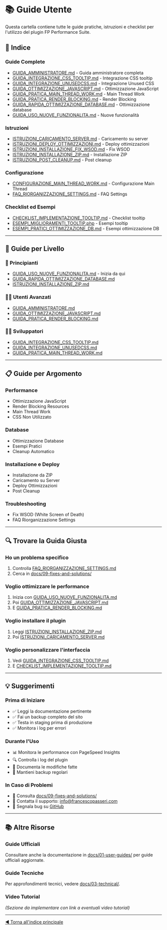 # 📚 Guide Utente

Questa cartella contiene tutte le guide pratiche, istruzioni e checklist per l'utilizzo del plugin FP Performance Suite.

## 📑 Indice

### Guide Complete
- [GUIDA_AMMINISTRATORE.md](GUIDA_AMMINISTRATORE.md) - Guida amministratore completa
- [GUIDA_INTEGRAZIONE_CSS_TOOLTIP.md](GUIDA_INTEGRAZIONE_CSS_TOOLTIP.md) - Integrazione CSS tooltip
- [GUIDA_INTEGRAZIONE_UNUSEDCSS.md](GUIDA_INTEGRAZIONE_UNUSEDCSS.md) - Integrazione Unused CSS
- [GUIDA_OTTIMIZZAZIONE_JAVASCRIPT.md](GUIDA_OTTIMIZZAZIONE_JAVASCRIPT.md) - Ottimizzazione JavaScript
- [GUIDA_PRATICA_MAIN_THREAD_WORK.md](GUIDA_PRATICA_MAIN_THREAD_WORK.md) - Main Thread Work
- [GUIDA_PRATICA_RENDER_BLOCKING.md](GUIDA_PRATICA_RENDER_BLOCKING.md) - Render Blocking
- [GUIDA_RAPIDA_OTTIMIZZAZIONE_DATABASE.md](GUIDA_RAPIDA_OTTIMIZZAZIONE_DATABASE.md) - Ottimizzazione database
- [GUIDA_USO_NUOVE_FUNZIONALITA.md](GUIDA_USO_NUOVE_FUNZIONALITA.md) - Nuove funzionalità

### Istruzioni
- [ISTRUZIONI_CARICAMENTO_SERVER.md](ISTRUZIONI_CARICAMENTO_SERVER.md) - Caricamento su server
- [ISTRUZIONI_DEPLOY_OTTIMIZZAZIONI.md](ISTRUZIONI_DEPLOY_OTTIMIZZAZIONI.md) - Deploy ottimizzazioni
- [ISTRUZIONI_INSTALLAZIONE_FIX_WSOD.md](ISTRUZIONI_INSTALLAZIONE_FIX_WSOD.md) - Fix WSOD
- [ISTRUZIONI_INSTALLAZIONE_ZIP.md](ISTRUZIONI_INSTALLAZIONE_ZIP.md) - Installazione ZIP
- [ISTRUZIONI_POST_CLEANUP.md](ISTRUZIONI_POST_CLEANUP.md) - Post cleanup

### Configurazione
- [CONFIGURAZIONE_MAIN_THREAD_WORK.md](CONFIGURAZIONE_MAIN_THREAD_WORK.md) - Configurazione Main Thread
- [FAQ_RIORGANIZZAZIONE_SETTINGS.md](FAQ_RIORGANIZZAZIONE_SETTINGS.md) - FAQ Settings

### Checklist ed Esempi
- [CHECKLIST_IMPLEMENTAZIONE_TOOLTIP.md](CHECKLIST_IMPLEMENTAZIONE_TOOLTIP.md) - Checklist tooltip
- [ESEMPI_MIGLIORAMENTI_TOOLTIP.php](ESEMPI_MIGLIORAMENTI_TOOLTIP.php) - Esempi tooltip
- [ESEMPI_PRATICI_OTTIMIZZAZIONE_DB.md](ESEMPI_PRATICI_OTTIMIZZAZIONE_DB.md) - Esempi ottimizzazione DB

---

## 🎯 Guide per Livello

### 👤 Principianti
- [GUIDA_USO_NUOVE_FUNZIONALITA.md](GUIDA_USO_NUOVE_FUNZIONALITA.md) - Inizia da qui
- [GUIDA_RAPIDA_OTTIMIZZAZIONE_DATABASE.md](GUIDA_RAPIDA_OTTIMIZZAZIONE_DATABASE.md)
- [ISTRUZIONI_INSTALLAZIONE_ZIP.md](ISTRUZIONI_INSTALLAZIONE_ZIP.md)

### 👨‍💼 Utenti Avanzati
- [GUIDA_AMMINISTRATORE.md](GUIDA_AMMINISTRATORE.md)
- [GUIDA_OTTIMIZZAZIONE_JAVASCRIPT.md](GUIDA_OTTIMIZZAZIONE_JAVASCRIPT.md)
- [GUIDA_PRATICA_RENDER_BLOCKING.md](GUIDA_PRATICA_RENDER_BLOCKING.md)

### 👨‍💻 Sviluppatori
- [GUIDA_INTEGRAZIONE_CSS_TOOLTIP.md](GUIDA_INTEGRAZIONE_CSS_TOOLTIP.md)
- [GUIDA_INTEGRAZIONE_UNUSEDCSS.md](GUIDA_INTEGRAZIONE_UNUSEDCSS.md)
- [GUIDA_PRATICA_MAIN_THREAD_WORK.md](GUIDA_PRATICA_MAIN_THREAD_WORK.md)

---

## 📋 Guide per Argomento

### Performance
- Ottimizzazione JavaScript
- Render Blocking Resources
- Main Thread Work
- CSS Non Utilizzato

### Database
- Ottimizzazione Database
- Esempi Pratici
- Cleanup Automatico

### Installazione e Deploy
- Installazione da ZIP
- Caricamento su Server
- Deploy Ottimizzazioni
- Post Cleanup

### Troubleshooting
- Fix WSOD (White Screen of Death)
- FAQ Riorganizzazione Settings

---

## 🔍 Trovare la Guida Giusta

### Ho un problema specifico
1. Controlla [FAQ_RIORGANIZZAZIONE_SETTINGS.md](FAQ_RIORGANIZZAZIONE_SETTINGS.md)
2. Cerca in [docs/09-fixes-and-solutions/](../09-fixes-and-solutions/)

### Voglio ottimizzare le performance
1. Inizia con [GUIDA_USO_NUOVE_FUNZIONALITA.md](GUIDA_USO_NUOVE_FUNZIONALITA.md)
2. Poi [GUIDA_OTTIMIZZAZIONE_JAVASCRIPT.md](GUIDA_OTTIMIZZAZIONE_JAVASCRIPT.md)
3. E [GUIDA_PRATICA_RENDER_BLOCKING.md](GUIDA_PRATICA_RENDER_BLOCKING.md)

### Voglio installare il plugin
1. Leggi [ISTRUZIONI_INSTALLAZIONE_ZIP.md](ISTRUZIONI_INSTALLAZIONE_ZIP.md)
2. Poi [ISTRUZIONI_CARICAMENTO_SERVER.md](ISTRUZIONI_CARICAMENTO_SERVER.md)

### Voglio personalizzare l'interfaccia
1. Vedi [GUIDA_INTEGRAZIONE_CSS_TOOLTIP.md](GUIDA_INTEGRAZIONE_CSS_TOOLTIP.md)
2. E [CHECKLIST_IMPLEMENTAZIONE_TOOLTIP.md](CHECKLIST_IMPLEMENTAZIONE_TOOLTIP.md)

---

## 💡 Suggerimenti

### Prima di Iniziare
- ✅ Leggi la documentazione pertinente
- ✅ Fai un backup completo del sito
- ✅ Testa in staging prima di produzione
- ✅ Monitora i log per errori

### Durante l'Uso
- 📊 Monitora le performance con PageSpeed Insights
- 🔍 Controlla i log del plugin
- 📝 Documenta le modifiche fatte
- 💾 Mantieni backup regolari

### In Caso di Problemi
- 🚨 Consulta [docs/09-fixes-and-solutions/](../09-fixes-and-solutions/)
- 📧 Contatta il supporto: info@francescopasseri.com
- 🐛 Segnala bug su [GitHub](https://github.com/franpass87/FP-Performance/issues)

---

## 📚 Altre Risorse

### Guide Ufficiali
Consultare anche la documentazione in [docs/01-user-guides/](../01-user-guides/) per guide ufficiali aggiornate.

### Guide Tecniche
Per approfondimenti tecnici, vedere [docs/03-technical/](../03-technical/).

### Video Tutorial
_(Sezione da implementare con link a eventuali video tutorial)_

---

[◀ Torna all'indice principale](../INDEX.md)

